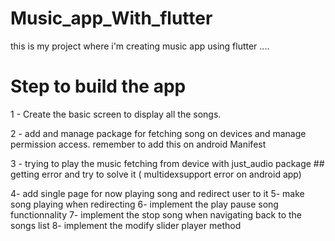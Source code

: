 # Music_app_With_flutter
this is my project where i'm creating music app using flutter ....

# Step to build the app
1 - Create the basic screen to display all the songs.

2 - add and manage package for fetching song on devices and manage permission access.
          remember to add this on android Manifest
              <!-- Android 12 or below  -->
              <uses-permission android:name="android.permission.WRITE_EXTERNAL_STORAGE"/>
              <uses-permission android:name="android.permission.READ_EXTERNAL_STORAGE"/>
              <!-- Android 13 or greater  -->
              <uses-permission android:name="android.permission.READ_MEDIA_IMAGES"/>
              <uses-permission android:name="android.permission.READ_MEDIA_VIDEO"/>
              <uses-permission android:name="android.permission.READ_MEDIA_AUDIO"/>

3 - trying to play the music fetching from device with just_audio package
        ## getting error and try to solve it ( multidexsupport error on android app)


4- add single page for now playing song and redirect user to it
5- make song playing when redirecting
6- implement the play pause song functionnality
7- implement the stop song when navigating back to the songs list
8- implement the modify slider player method